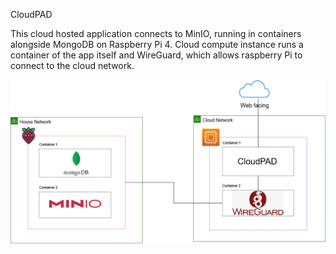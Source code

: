 CloudPAD

This cloud hosted application connects to MinIO, running in containers alongside MongoDB on Raspberry Pi 4. Cloud compute instance runs a container of the app itself and WireGuard, which allows raspberry Pi to connect to the cloud network. 

![Alt text](/CloudPAD_draftplan.jpg?raw=true "Optional Title")
